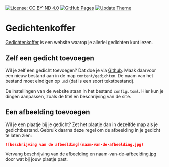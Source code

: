 [![License: CC BY-ND 4.0](https://img.shields.io/badge/License-CC%20BY--ND%204.0-blue.svg?logo=creativecommons)](https://creativecommons.org/licenses/by-nd/4.0/)
[![GitHub Pages](https://github.com/gedichtenkoffer/gedichtenkoffer.nl/actions/workflows/pages.yml/badge.svg)](https://github.com/gedichtenkoffer/gedichtenkoffer.nl/actions/workflows/pages.yml)
[![Update Theme](https://github.com/gedichtenkoffer/gedichtenkoffer.nl/actions/workflows/update-theme.yml/badge.svg)](https://github.com/gedichtenkoffer/gedichtenkoffer.nl/actions/workflows/update-theme.yml)

# Gedichtenkoffer

[Gedichtenkoffer](https://gedichtenkoffer.nl/)  is een website waarop je allerlei gedichten kunt lezen.

## Zelf een gedicht toevoegen

Wil je zelf een gedicht toevoegen? Dat doe je via [Github](https://github.com/gedichtenkoffer/gedichtenkoffer).
Maak daarvoor een nieuw bestand aan in de map `content/gedichten`. De naam van het bestand moet eindigen op `.md` (dat is een soort tekstbestand).

De instellingen van de website staan in het bestand `config.toml`. Hier kun je dingen aanpassen, zoals de titel en beschrijving van de site.

## Een afbeelding toevoegen

Wil je een plaatje bij je gedicht? Zet het plaatje dan in dezelfde map als je gedichtbestand.
Gebruik daarna deze regel om de afbeelding in je gedicht te laten zien:

```markdown
![beschrijving van de afbeelding](naam-van-de-afbeelding.jpg)
```

Vervang beschrijving van de afbeelding en naam-van-de-afbeelding.jpg door wat bij jouw plaatje past.
